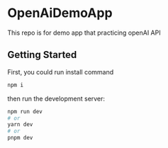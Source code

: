 # OpenAiDemoApp
This repo is for demo app that practicing openAI API

## Getting Started

First, you could run install command

```bash
npm i
```
then run the development server:

```bash
npm run dev
# or
yarn dev
# or
pnpm dev
```
